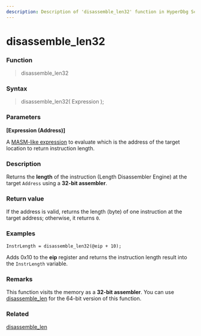 ```yaml
---
description: Description of 'disassemble_len32' function in HyperDbg Scripts
---
```


# disassemble\_len32

### Function

> disassemble\_len32

### Syntax

> disassemble\_len32( Expression );

### Parameters

**\[Expression (Address)]**

A [MASM-like expression](https://docs.hyperdbg.org/commands/scripting-language/assumptions-and-evaluations) to evaluate which is the address of the target location to return instruction length.

### Description

Returns the **length** of the instruction (Length Disassembler Engine) at the target `Address` using a  **32-bit assembler**.

### Return value

If the address is valid, returns the length (byte) of one instruction at the target address; otherwise, it returns `0`.

### Examples

```clike
InstrLength = disassemble_len32(@eip + 10);
```

Adds 0x10 to the **eip** register and returns the instruction length result into the `InstrLength` variable.

### Remarks

This function visits the memory as a **32-bit assembler**. You can use [disassemble\_len](https://docs.hyperdbg.org/commands/scripting-language/functions/diassembler/disassemble\_len) for the 64-bit version of this function.

### Related

[disassemble\_len](https://docs.hyperdbg.org/commands/scripting-language/functions/diassembler/disassemble\_len)
